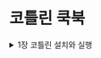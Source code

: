 # 코틀린 쿡북

<details> 
    <summary> 1장 코틀린 설치와 실행 </summary>
    <div>


### 1.6 GraalVM으로 독립형 애플리케이션 만들기

- GraalVM은 다양한 언어로 작성된 애플리케이션을 실행할 수 있는 교차 언어 런타임(cross-language runtime)을 제공하는 고성능 가상머신이다. JVM 언어 외에 자바스크립트, 루비, 파이썬, R 그 외 GraalVM이 지원하는 더 많은 언어와 통합할 수도 있다.
- 좋은 기능 중 하나가 작성한 코드로 네이티브 실행 파일을 생성할 수 있다는 것이다. GraalVM의 네이티브 이미지 도구를 사용해 코틀린 소스 코드로부터 네이티브 바이너리를 만들 수 있다.

- 스크립트를 실행하는 방법(아래로 갈수록 빨라짐)
    - kotlinc-jvm으로 컴파일 후 kotlin으로 실행
    - 런타임을 포함해서 컴파일 후 결과 jar 파일을 java로 실행
    - kotlinc로 컴파일하고 GraalVM으로 네이티브 이미지를 생성한 다음 명령줄에서 실행
    

### 1.7 그레이들에 코틀린 플러그인 추가하기

- plugins 블록을 사용하면 자동으로 플러그인을 적용하기(apply) 때문에 apply 문도 사용할 필요가 없다.
- settings.gradle 파일 사용을 권장하지만 필수는 아니다. gradle이 어떤 프로젝트 빌드 파일을 분석해야 하는지를 결정하는 순간에 settings.gradle이 처리된다.
- 멀티 프로젝트 빌드에서는 settings.gradle 파일에 루트 프로젝트의 어떤 하위 디렉토리가 그 또한 그레이들 프로젝트인지에 대한 정보가 담겨 있다.
- 그루비 DSL과 코틀린 DSL 태그 사용의 차이점(아래는 코틀린 DSL 태그)
    - 모든 문자열에 큰따옴표 사용
    - 코틀린 DSL에서는 괄호 사용이 필수
    - 코틀린은 콜론(:) 대신 등호 기호(=)를 사용해 값을 할당함
    
    </div>
</details>

